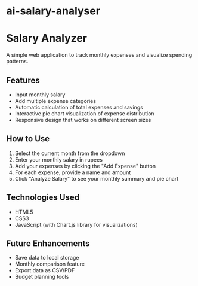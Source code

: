 # ai-salary-analyser
# Salary Analyzer

A simple web application to track monthly expenses and visualize spending patterns.

## Features

- Input monthly salary
- Add multiple expense categories
- Automatic calculation of total expenses and savings
- Interactive pie chart visualization of expense distribution
- Responsive design that works on different screen sizes

## How to Use

1. Select the current month from the dropdown
2. Enter your monthly salary in rupees
3. Add your expenses by clicking the "Add Expense" button
4. For each expense, provide a name and amount
5. Click "Analyze Salary" to see your monthly summary and pie chart

## Technologies Used

- HTML5
- CSS3
- JavaScript (with Chart.js library for visualizations)

## Future Enhancements

- Save data to local storage
- Monthly comparison feature
- Export data as CSV/PDF
- Budget planning tools
